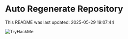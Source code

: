 # Auto Regenerate Repository

This README was last updated: 2025-05-29 19:07:44

 ![TryHackMe](https://tryhackme.com/badge/533634)